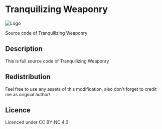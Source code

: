 # Tranquilizing Weaponry

![Logo](https://raw.githubusercontent.com/L4-Wyrm/Tw/master/Logo/ARK_SRC_LOGO.png "Logo")

Source code of Tranquilizing Weaponry

## Description
This is full source code of Tranquilizing Weaponry

## Redistribution
Feel free to use any assets of this modification, also don't forget to credit me as original author!

## Licence
Licenced under CC BY-NC 4.0